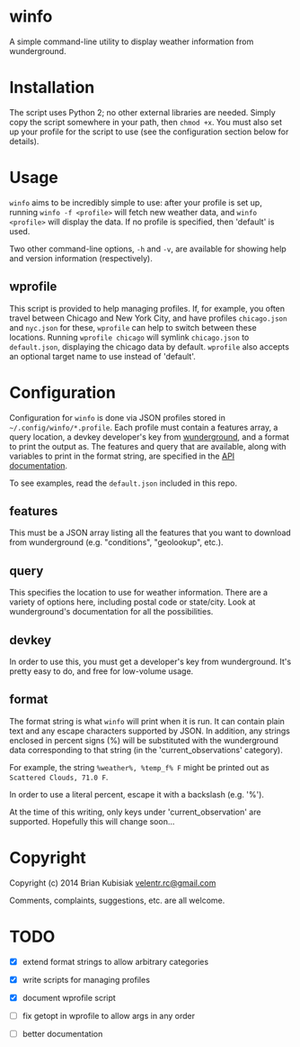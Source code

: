 # winfo

A simple command-line utility to display weather information from wunderground.

# Installation

The script uses Python 2; no other external libraries are needed. Simply copy
the script somewhere in your path, then `chmod +x`. You must also set up your
profile for the script to use (see the configuration section below for details).

# Usage

`winfo` aims to be incredibly simple to use: after your profile is set up,
running `winfo -f <profile>` will fetch new weather data, and `winfo <profile>`
will display the data. If no profile is specified, then 'default' is used.

Two other command-line options, `-h` and `-v`, are available for showing help
and version information (respectively).

## wprofile

This script is provided to help managing profiles. If, for example, you often
travel between Chicago and New York City, and have profiles `chicago.json` and
`nyc.json` for these, `wprofile` can help to switch between these locations.
Running `wprofile chicago` will symlink `chicago.json` to `default.json`,
displaying the chicago data by default. `wprofile` also accepts an optional
target name to use instead of 'default'.

# Configuration

Configuration for `winfo` is done via JSON profiles stored in
`~/.config/winfo/*.profile`. Each profile must contain a features array, a query
location, a devkey developer's key from
[wunderground](http://www.wunderground.com/weather/api), and a format to print
the output as. The features and query that are available, along with variables
to print in the format string, are specified in the [API
documentation](http://www.wunderground.com/weather/api/d/docs?d=data/index).

To see examples, read the `default.json` included in this repo.

## features

This must be a JSON array listing all the features that you want to download
from wunderground (e.g. "conditions", "geolookup", etc.).

## query

This specifies the location to use for weather information. There are a variety
of options here, including postal code or state/city. Look at wunderground's
documentation for all the possibilities.

## devkey

In order to use this, you must get a developer's key from wunderground. It's
pretty easy to do, and free for low-volume usage.

## format

The format string is what `winfo` will print when it is run. It can contain
plain text and any escape characters supported by JSON. In addition, any strings
enclosed in percent signs (%) will be substituted with the wunderground data
corresponding to that string (in the 'current_observations' category).

For example, the string `%weather%, %temp_f% F` might be printed out as
`Scattered Clouds, 71.0 F`.

In order to use a literal percent, escape it with a backslash (e.g. '\%').

At the time of this writing, only keys under 'current_observation' are
supported. Hopefully this will change soon...

# Copyright

Copyright (c) 2014 Brian Kubisiak <velentr.rc@gmail.com>

Comments, complaints, suggestions, etc. are all welcome.

# TODO

- [x] extend format strings to allow arbitrary categories
- [x] write scripts for managing profiles
- [x] document wprofile script
- [ ] fix getopt in wprofile to allow args in any order
- [ ] better documentation

